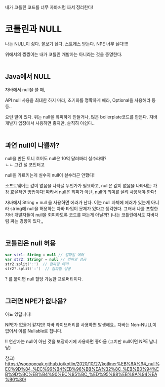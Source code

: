 내가 코틀린 코드를 너무 자바처럼 짜서 정리한다!

# 코틀린과 NULL
나는 NULL이 싫다. 꼴보기 싫다. 스트레스 받는다. NPE 너무 싫다!!!!

위에서의 찡찡이는 내가 코틀린 개발자는 아니라는 것을 증명한다.
<br/><br>
## Java에서 NULL
자바에서 null을 쓸 때,

API null 사용을 최대한 하지 마라, 초기화를 명확하게 해라, Optional을 사용해라 등등..

요런 말이 있다. 위는 null을 회피하게 만들거나, 많은 boilerplate코드를 만든다. 자바 개발자 입장에서 사용하면 좋지만, 솔직히 아쉽다..
<br/><br>
## 과연 null이 나쁠까?

null을 만든 토니 호어도 null은 10억 달러짜리 실수라매?<br/>
ㄴㄴ 그건 널 포인터고

null을 가르키는게 실수지 null이 실수라곤 안했다! 

소프트웨어는 값이 없음을 나타낼 무언가가 필요하고, null은 값이 없음을 나타내는 가장 효율적인 방법이다! 따라서 null은 회피가 아닌, null의 의미를 살려 사용해야 한다!

자바에서 String = null 을 사용하면 에러가 난다. 이는 null 자체에 에러가 있는게 아니라 string에 null을 허용하는 자바 타입이 문제가 있다고 생각한다. 
그래서 나를 포함한 자바 개발자들이 null을 회피하도록 코드를 짜는게 아닐까? (나는 코틀린에서도 자바처럼 짜는 경향이 있다,,
<br/><br>
## 코틀린은 null 허용
``` kotlin
var str1: String = null // 컴파일 에러
var str2: String? = null // 컴파일 성공
str2.split(':')  // 컴파일 에러
str2?.split(':')  // 컴파일 성공
```

? 를 붙이면 null 할당 가능한 프로퍼티이다. 
<br/><br>
## 그러면 NPE가 없나욤?
아뇨 있답니다!

NPE가 없을거 같지만! 자바 라이브러리를 사용하면 발생해요.. 자바는 Non-NULL이 없어서 이를 Nullable로 칩니다. 

!! 연산자는 null이 아닌 것을 보장하기에 사용하면 좋아욤 (그치만 null이면 NPE 납니당)


참고) <br/>
https://wooooooak.github.io/kotlin/2020/10/27/kotliner%EB%8A%94_null%EC%9D%84_%EC%96%B4%EB%96%BB%EA%B2%8C_%EB%B0%94%EB%9D%BC%EB%B4%90%EC%95%BC_%ED%95%98%EB%8A%94%EA%B0%80/

